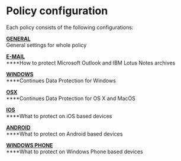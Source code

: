 # Policy configuration

Each policy consists of the following configurations:

[**GENERAL**](general.md)  
General settings for whole policy

[**E-MAIL**](email.md)  
****How to protect Microsoft Outlook and IBM Lotus Notes archives

[**WINDOWS**](cdp.md)  
****Continues Data Protection for Windows 

[**OSX**](cdp.md)  
****Continues Data Protection for OS X and MacOS

[**IOS**](mobile.md)  
****What to protect on iOS based devices

[**ANDROID**](mobile.md)  
****What to protect on Android based devices

[**WINDOWS PHONE**](mobile.md)  
****What to protect on Windows Phone based devices

